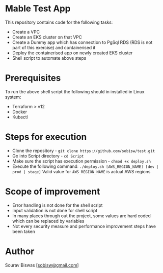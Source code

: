 # Mable Test App

This repository contains code for the following tasks:

- Create a VPC 
- Create an EKS cluster on that VPC
- Create a Dummy app which has connection to PgSql RDS (RDS is not part of this exercise) and containerised it
- Deploy the containerised app on newly created EKS cluster
- Shell script to automate above steps

# Prerequisites

To run the above shell script the following should in installed in Linux system:

- Terraform > v12
- Docker
- Kubectl

# Steps for execution
- Clone the repository - `git clone https://github.com/sobisw/test.git`
- Go into Script directory - `cd Script`
- Make sure the script has execution permission - `chmod +x deploy.sh`
- Execute the following command:
    `./deploy.sh [AWS_REGION_NAME] [dev | prod | stage]`
Valid value for `AWS_REGION_NAME` is actual AWS regions

# Scope of improvement 
- Error handling is not done for the shell script
- Input validation is not done for shell script
- In many places through out the project, some values are hard coded which can be replaced by variables
- Not every security measure and performance improvement steps have been taken

# Author
Sourav Biswas [sobisw@gmail.com]
